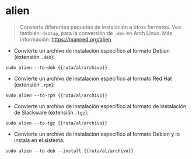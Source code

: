 # alien

> Convierte diferentes paquetes de instalación a otros formatos.
> Vea también: `debtap`, para la conversión de `.deb` en Arch Linux.
> Más información: <https://manned.org/alien>.

- Convierte un archivo de instalación específico al formato Debian (extensión `.deb`):

`sudo alien --to-deb {{ruta/al/archivo}}`

- Convierte un archivo de instalación específico al formato Red Hat (extensión `.rpm`):

`sudo alien --to-rpm {{ruta/al/archivo}}`

- Convierte un archivo de instalación específico al formato de instalación de Slackware (extensión `.tgz`):

`sudo alien --to-tgz {{ruta/al/archivo}}`

- Convierte un archivo de instalación específico al formato Debian y lo instala en el sistema:

`sudo alien --to-deb --install {{ruta/al/archivo}}`
